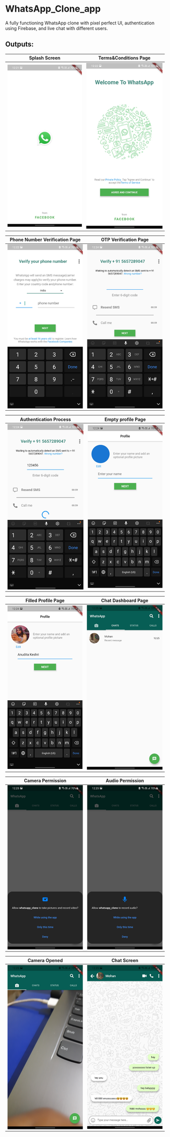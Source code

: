 # WhatsApp_Clone_app

A fully functioning WhatsApp clone with pixel perfect UI, authentication using Firebase, and live chat with different users.

## Outputs:
Splash Screen                                                                                                             |  Terms&Conditions Page
:------------------------------------------------------------------------------------------------------------------------:|:-------------------------:
<img src="https://github.com/anuditakeshri/Whatsapp-Clone/blob/master/Screenshots/splash_screen_whatsapp.jpg" width="250">|<img src="https://github.com/anuditakeshri/Whatsapp-Clone/blob/master/Screenshots/T%26C_whatsapp.jpg" width="250">

Phone Number Verification Page                                                                                                  |  OTP Verification Page
:-----------------------------------------------------------------------------------------------------------------:|:------------------:
<img src="https://github.com/anuditakeshri/Whatsapp-Clone/blob/master/Screenshots/verify_whatsapp.jpg" width="250">|<img src="https://github.com/anuditakeshri/Whatsapp-Clone/blob/master/Screenshots/OTP_whatsapp.jpg" width="250">

Authentication Process                                                                                                | Empty profile Page
:-------------------------------------------------------------------------------------------------------------------:|:----------------:
<img src="https://github.com/anuditakeshri/Whatsapp-Clone/blob/master/Screenshots/checking_whatsapp.jpg" width="250">|<img src="https://github.com/anuditakeshri/Whatsapp-Clone/blob/master/Screenshots/emptyProfile_whatsapp.jpg" width="250">

Filled Profile Page                                                                                                   | Chat Dashboard Page
:------------------------------------------------------------------------------------------------------------------:|:----------------:
<img src="https://github.com/anuditakeshri/Whatsapp-Clone/blob/master/Screenshots/Profile_whatsapp.jpg" width="250">|<img src="https://github.com/anuditakeshri/Whatsapp-Clone/blob/master/Screenshots/dashboard_whatsapp.jpg" width="250">

Camera Permission                                                                                                       | Audio Permission
:-----------------------------------------------------------------------------------------------------------------:|:----------------:
<img src="https://github.com/anuditakeshri/Whatsapp-Clone/blob/master/Screenshots/camera_whatsapp.jpg" width="250">|<img src="https://github.com/anuditakeshri/Whatsapp-Clone/blob/master/Screenshots/audio_whatsapp.jpg" width="250">
  
Camera Opened                                                                                                             | Chat Screen
:----------------------------------------------------------------------------------------------------------------------:|:-----------------:
<img src="https://github.com/anuditakeshri/Whatsapp-Clone/blob/master/Screenshots/open_camera_whatsapp.jpg" width="250">|<img src="https://github.com/anuditakeshri/Whatsapp-Clone/blob/master/Screenshots/chat_whatsapp.jpg" width="250">


